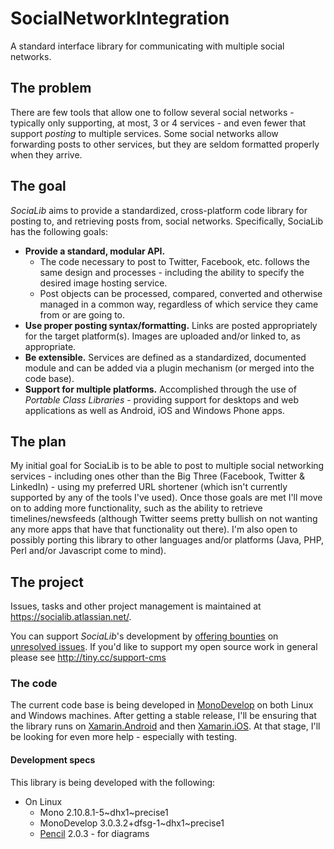 SocialNetworkIntegration
========================

A standard interface library for communicating with multiple social networks.

## The problem

There are few tools that allow one to follow several social networks - typically
only supporting, at most, 3 or 4 services - and even fewer that support _posting_
to multiple services. Some social networks allow forwarding posts to other services,
but they are seldom formatted properly when they arrive.

## The goal

_SociaLib_ aims to provide a standardized, cross-platform code library for posting to,
and retrieving posts from, social networks. Specifically, SociaLib has the following
goals:

* **Provide a standard, modular API.**
    * The code necessary to post to Twitter, Facebook, etc. follows the same design
      and processes - including the ability to specify the desired image hosting
      service.
    * Post objects can be processed, compared, converted and otherwise managed in a
      common way, regardless of which service they came from or are going to.
* **Use proper posting syntax/formatting.** Links are posted appropriately for the
  target platform(s). Images are uploaded and/or linked to, as appropriate.
* **Be extensible.** Services are defined as a standardized, documented module and can
  be added via a plugin mechanism (or merged into the code base).
* **Support for multiple platforms.** Accomplished through the use of _Portable
  Class Libraries_ - providing support for desktops and web applications as well as
  Android, iOS and Windows Phone apps.

## The plan

My initial goal for SociaLib is to be able to post to multiple social networking services - including
ones other than the Big Three (Facebook, Twitter & LinkedIn) - using my preferred URL shortener (which
isn't currently supported by any of the tools I've used). Once those goals are met I'll move on to
adding more functionality, such as the ability to retrieve timelines/newsfeeds (although
Twitter seems pretty bullish on not wanting any more apps that have that functionality out there). I'm
also open to possibly porting this library to other languages and/or platforms (Java, PHP, Perl
and/or Javascript come to mind).

## The project

Issues, tasks and other project management is maintained at https://socialib.atlassian.net/.

You can support _SociaLib_'s development by [offering
bounties](https://www.bountysource.com/trackers/1731649-socialib) on [unresolved
issues](https://socialib.atlassian.net/issues/?filter=10100). If you'd like to support my
open source work in general please see http://tiny.cc/support-cms

### The code

The current code base is being developed in [MonoDevelop](http://monodevelop.com/) on both Linux and
Windows machines. After getting a stable release, I'll be ensuring that the library runs on
[Xamarin.Android](http://xamarin.com/monoforandroid) and then [Xamarin.iOS](http://xamarin.com/monotouch).
At that stage, I'll be looking for even more help - especially with testing.

#### Development specs

This library is being developed with the following:

* On Linux
    * Mono 2.10.8.1-5~dhx1~precise1
    * MonoDevelop 3.0.3.2+dfsg-1~dhx1~precise1
    * [Pencil](http://pencil.evolus.vn/) 2.0.3 - for diagrams
    
